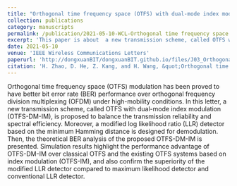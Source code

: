 ```yaml
---
title: "Orthogonal time frequency space (OTFS) with dual-mode index modulation"
collection: publications
category: manuscripts
permalink: /publication/2021-05-10-WCL-Orthogonal time frequency space (OTFS) with dual-mode index modulation-number-3
excerpt: 'This paper is about  a new transmission scheme, called OTFS with dual-mode index modulation (OTFS-DM-IM), which can balance the transmission reliability and spectral efficiency.'
date: 2021-05-10
venue: 'IEEE Wireless Communications Letters'
paperurl: 'http://dongxuanBIT/dongxuanBIT.github.io/files/J03_Orthogonal_Time_Frequency_Space_OTFS_With_Dual-Mode_Index_Modulation.pdf'
citation: 'H. Zhao, D. He, Z. Kang, and H. Wang, &quot;Orthogonal time frequency space (OTFS) with dual-mode index modulation,&quot; <i>IEEE Wireless Commun. Lett.</i>, vol. 10, no. 5, pp. 991–995, May 2021.'
---
```


Orthogonal time frequency space (OTFS) modulation has been proved to have better bit error rate (BER) performance over orthogonal frequency division multiplexing (OFDM) under high-mobility conditions. In this letter, a new transmission scheme, called OTFS with dual-mode index modulation (OTFS-DM-IM), is proposed to balance the transmission reliability and spectral efficiency. Moreover, a modified log likelihood ratio (LLR) detector based on the minimum Hamming distance is designed for demodulation. Then, the theoretical BER analysis of the proposed OTFS-DM-IM is presented. Simulation results highlight the performance advantage of OTFS-DM-IM over classical OTFS and the existing OTFS systems based on index modulation (OTFS-IM), and also confirm the superiority of the modified LLR detector compared to maximum likelihood detector and conventional LLR detector.

